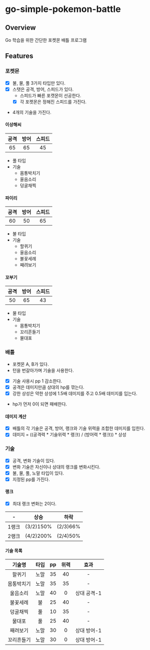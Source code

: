 # go-simple-pokemon-battle
## Overview
Go 학습을 위한 간단한 포켓몬 배틀 프로그램 

## Features
### 포켓몬
-[x] 불, 물, 풀 3가지 타입만 있다.
-[x] 스탯은 공격, 방어, 스피드가 있다.
  - 스피드가 빠른 포캣몬이 선공한다.
  -[x] 각 포켓몬은 정해진 스피드를 가진다.
- 4개의 기술을 가진다. 

#### 이상해씨
|  공격  |  방어  | 스피드  |
|:----:|:----:|:----:|
|  65  |  65  |  45  |

- 풀 타입
- 기술
  - 몸통박치기
  - 울음소리
  - 덩굴채찍 

#### 파이리
|  공격  |  방어  | 스피드  |
|:----:|:----:|:----:|
|  60  |  50  |  65  |

- 불 타입
- 기술
  - 할퀴기
  - 울음소리
  - 불꽃세례
  - 째려보기


 
#### 꼬부기
|  공격  |  방어  | 스피드  |
|:----:|:----:|:----:|
|  50  |  65  |  43  |

- 물 타입
- 기술
  - 몸통박치기
  - 꼬리흔들기
  - 물대포

### 배틀
- 포켓몬 A, B가 있다.
- 턴을 번갈아가며 기술을 사용한다.
-[x] 기술 사용시 pp 1 감소한다.
-[x] 공격은 데미지만큼 상대의 hp를 깎는다.
-[x] 강한 상성은 약한 상성에 1.5배 데미지를 주고 0.5배 데미지를 입는다.
- hp가 먼저 0이 되면 패배한다. 

#### 데미지 계산 
-[x] 배틀의 각 기술은 공격, 방어, 랭크와 기술 위력을 조합한 데미지를 입힌다.
-[x] 데미지 = ((공격력 * 기술위력 * 랭크) / (방어력 * 랭크)) * 상성

### 기술 
-[x] 공격, 변화 기술이 있다.
-[x] 변화 기술은 자신이나 상대의 랭크를 변화시킨다.
-[x] 불, 물, 풀, 노말 타입이 있다.
-[x] 지정된 pp를 가진다.

#### 랭크 
-[x] 최대 랭크 변화는 2이다. 

|  -   |     상승     |    하락     |
|:----:|:----------:|:---------:|
| 1랭크  | (3/2)150%  | (2/3)66%  |
| 2랭크  | (4/2)200%  | (2/4)50%  |

#### 기술 목록
|  기술명  | 타입 | pp | 위력 |    효과     |
|:-----:|:--:|:--:|:--:|:---------:|
|  할퀴기  | 노말 | 35 | 40 |     -     |
| 몸통박치기 | 노말 | 35 | 35 |     -     |
| 울음소리  | 노말 | 40 | 0  |  상대 공격-1  |
| 불꽃세례  | 불  | 25 | 40 |     -     |
| 덩굴채찍  | 풀  | 10 | 35 |     -     |
|  물대포  | 풀  | 25 | 40 |     -     |
| 째려보기  | 노말 | 30 | 0  |  상대 방어-1  |
| 꼬리흔들기 | 노말 | 30 | 0  |  상대 방어-1  |